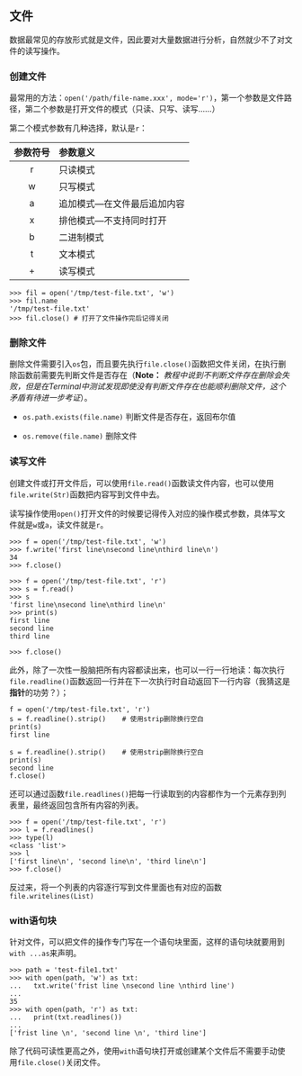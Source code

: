 ## 文件

   数据最常见的存放形式就是文件，因此要对大量数据进行分析，自然就少不了对文件的读写操作。
   
   
### 创建文件

   最常用的方法：`open('/path/file-name.xxx', mode='r')`，第一个参数是文件路径，第二个参数是打开文件的模式（只读、只写、读写……）
   
   第二个模式参数有几种选择，默认是`r`：
   
   | 参数符号 | 参数意义|
   |:------:|:-------|
   |r|只读模式 |
   |w|只写模式|
   |a|追加模式—在文件最后追加内容|
   |x|排他模式—不支持同时打开|
   |b|二进制模式|
   |t|文本模式|
   |+|读写模式|
   
    >>> fil = open('/tmp/test-file.txt', 'w')
    >>> fil.name
    '/tmp/test-file.txt'
    >>> fil.close() # 打开了文件操作完后记得关闭
    

### 删除文件

   删除文件需要引入`os`包，而且要先执行`file.close()`函数把文件关闭，在执行删除函数前需要先判断文件是否存在（**Note：** *教程中说到不判断文件存在删除会失败，但是在Terminal中测试发现即使没有判断文件存在也能顺利删除文件，这个矛盾有待进一步考证*）。
   
   - `os.path.exists(file.name)` 判断文件是否存在，返回布尔值
   
   - `os.remove(file.name)` 删除文件
   
   
### 读写文件

   创建文件或打开文件后，可以使用`file.read()`函数读文件内容，也可以使用`file.write(Str)`函数把内容写到文件中去。
   
   读写操作使用`open()`打开文件的时候要记得传入对应的操作模式参数，具体写文件就是`w`或`a`，读文件就是`r`。
   
    >>> f = open('/tmp/test-file.txt', 'w')
    >>> f.write('first line\nsecond line\nthird line\n')
    34
    >>> f.close()
   
    >>> f = open('/tmp/test-file.txt', 'r')
    >>> s = f.read()
    >>> s
    'first line\nsecond line\nthird line\n'
    >>> print(s)
    first line
    second line
    third line
    
    >>> f.close()
   
   此外，除了一次性一股脑把所有内容都读出来，也可以一行一行地读：每次执行`file.readline()`函数返回一行并在下一次执行时自动返回下一行内容（我猜这是**指针**的功劳？）；
   
    f = open('/tmp/test-file.txt', 'r')
    s = f.readline().strip()    # 使用strip删除换行空白
    print(s)
    first line
    
    s = f.readline().strip()    # 使用strip删除换行空白
    print(s)
    second line
    f.close()
   
   还可以通过函数`file.readlines()`把每一行读取到的内容都作为一个元素存到列表里，最终返回包含所有内容的列表。
   
    >>> f = open('/tmp/test-file.txt', 'r')
    >>> l = f.readlines()
    >>> type(l)
    <class 'list'>
    >>> l
    ['first line\n', 'second line\n', 'third line\n']
    >>> f.close()
    
   反过来，将一个列表的内容逐行写到文件里面也有对应的函数`file.writelines(List)`
   
   
### with语句块

   针对文件，可以把文件的操作专门写在一个语句块里面，这样的语句块就要用到`with ...as`来声明。
   
    >>> path = 'test-file1.txt'
    >>> with open(path, 'w') as txt:
    ...   txt.write('frist line \nsecond line \nthird line')
    ...
    35
    >>> with open(path, 'r') as txt:
    ...   print(txt.readlines())
    ...
    ['frist line \n', 'second line \n', 'third line']
   
   除了代码可读性更高之外，使用`with`语句块打开或创建某个文件后不需要手动使用`file.close()`关闭文件。
   
   
   